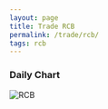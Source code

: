 ```yaml
---
layout: page
title: Trade RCB
permalink: /trade/rcb/
tags: rcb
---
```


### Daily Chart

![RCB](http://www.marketwatch.com/kaavio.Webhost/charts/big.chart?nosettings=1&symb=RCB&uf=7168&type=4&size=3&sid=10332651&style=1013&freq=1&time=8&ma=6&maval=20,50,200&lf=4&lf2=0&lf3=0&height=510&width=720&mocktick=1)

